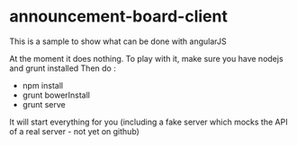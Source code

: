 announcement-board-client
=========================

This is a sample to show what can be done with angularJS

At the moment it does nothing. To play with it, make sure you have nodejs and grunt installed
Then do : 

- npm install
- grunt bowerInstall
- grunt serve

It will start everything for you (including a fake server which mocks the API of a real server - not yet on github)
